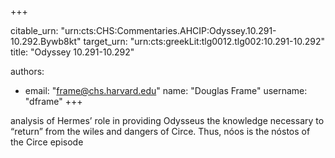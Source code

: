 +++


citable_urn: "urn:cts:CHS:Commentaries.AHCIP:Odyssey.10.291-10.292.Bywb8kt"
target_urn: "urn:cts:greekLit:tlg0012.tlg002:10.291-10.292"
title: "Odyssey 10.291-10.292"

authors:
- email: "frame@chs.harvard.edu"
  name: "Douglas Frame"
  username: "dframe"
+++

<p>analysis of Hermes’ role in providing Odysseus the knowledge necessary to “return” from the wiles and dangers of Circe. Thus, nóos is the nóstos of the Circe episode</p>
